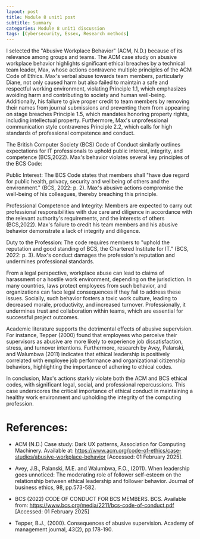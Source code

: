```yaml
---
layout: post
title: Module 8 unit1 post
subtitle: Summary
categories: Module 8 unit1 discussion
tags: [Cybersecurity, Essex, Research methods]
---
```


I selected the "Abusive Workplace Behavior" (ACM, N.D.) because of its relevance among groups and teams.
The ACM case study on abusive workplace behavior highlights significant ethical breaches by a technical team leader, Max, whose actions contravene multiple principles of the ACM Code of Ethics. Max's verbal abuse towards team members, particularly Diane, not only caused harm but also failed to maintain a safe and respectful working environment, violating Principle 1.1, which emphasizes avoiding harm and contributing to society and human well-being. Additionally, his failure to give proper credit to team members by removing their names from journal submissions and preventing them from appearing on stage breaches Principle 1.5, which mandates honoring property rights, including intellectual property. Furthermore, Max's unprofessional communication style contravenes Principle 2.2, which calls for high standards of professional competence and conduct.

The British Computer Society (BCS) Code of Conduct similarly outlines expectations for IT professionals to uphold public interest, integrity, and competence (BCS,2022). Max's behavior violates several key principles of the BCS Code:

Public Interest: The BCS Code states that members shall "have due regard for public health, privacy, security and wellbeing of others and the environment." (BCS, 2022: p. 2). Max's abusive actions compromise the well-being of his colleagues, thereby breaching this principle.

Professional Competence and Integrity: Members are expected to carry out professional responsibilities with due care and diligence in accordance with the relevant authority's requirements, and the interests of others (BCS,2022). Max's failure to credit his team members and his abusive behavior demonstrate a lack of integrity and diligence.

Duty to the Profession: The code requires members to "uphold the reputation and good standing of BCS, the Chartered Institute for IT." (BCS, 2022: p. 3). Max's conduct damages the profession's reputation and undermines professional standards.

From a legal perspective, workplace abuse can lead to claims of harassment or a hostile work environment, depending on the jurisdiction. In many countries, laws protect employees from such behavior, and organizations can face legal consequences if they fail to address these issues. Socially, such behavior fosters a toxic work culture, leading to decreased morale, productivity, and increased turnover. Professionally, it undermines trust and collaboration within teams, which are essential for successful project outcomes.

Academic literature supports the detrimental effects of abusive supervision. For instance, Tepper (2000) found that employees who perceive their supervisors as abusive are more likely to experience job dissatisfaction, stress, and turnover intentions. Furthermore, research by Avey, Palanski, and Walumbwa (2011) indicates that ethical leadership is positively correlated with employee job performance and organizational citizenship behaviors, highlighting the importance of adhering to ethical codes.

In conclusion, Max's actions starkly violate both the ACM and BCS ethical codes, with significant legal, social, and professional repercussions. This case underscores the critical importance of ethical conduct in maintaining a healthy work environment and upholding the integrity of the computing profession.

# References:

- ACM (N.D.) Case study: Dark UX patterns, Association for Computing Machinery. Available at: https://www.acm.org/code-of-ethics/case-studies/abusive-workplace-behavior [Accessed: 01 February 2025].
  
- Avey, J.B., Palanski, M.E. and Walumbwa, F.O., (2011). When leadership goes unnoticed: The moderating role of follower self-esteem on the relationship between ethical leadership and follower behavior. Journal of business ethics, 98, pp.573-582.
  
- BCS (2022) CODE OF CONDUCT FOR BCS MEMBERS. BCS. Available from: https://www.bcs.org/media/2211/bcs-code-of-conduct.pdf [Accessed: 01 February 2025]
  
- Tepper, B.J., (2000). Consequences of abusive supervision. Academy of management journal, 43(2), pp.178-190.
